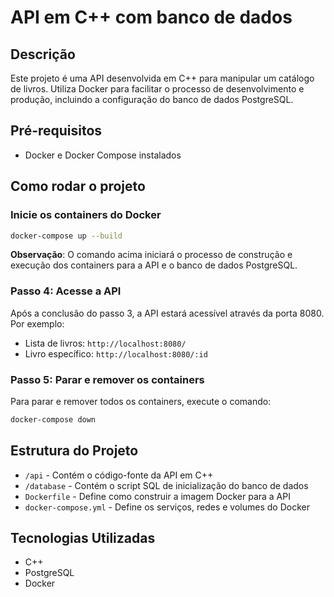 # API em C++ com banco de dados

## Descrição

Este projeto é uma API desenvolvida em C++ para manipular um catálogo de livros. Utiliza Docker para facilitar o processo de desenvolvimento e produção, incluindo a configuração do banco de dados PostgreSQL.

## Pré-requisitos

- Docker e Docker Compose instalados

## Como rodar o projeto

### Inicie os containers do Docker

```bash
docker-compose up --build
```

**Observação**: O comando acima iniciará o processo de construção e execução dos containers para a API e o banco de dados PostgreSQL.

### Passo 4: Acesse a API

Após a conclusão do passo 3, a API estará acessível através da porta 8080. Por exemplo:

- Lista de livros: `http://localhost:8080/`
- Livro específico: `http://localhost:8080/:id`

### Passo 5: Parar e remover os containers

Para parar e remover todos os containers, execute o comando:

```bash
docker-compose down
```

## Estrutura do Projeto

- `/api` - Contém o código-fonte da API em C++
- `/database` - Contém o script SQL de inicialização do banco de dados
- `Dockerfile` - Define como construir a imagem Docker para a API
- `docker-compose.yml` - Define os serviços, redes e volumes do Docker

## Tecnologias Utilizadas

- C++
- PostgreSQL
- Docker
